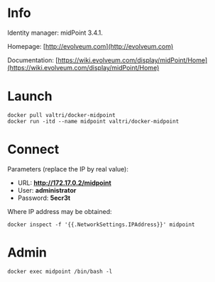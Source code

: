 # Info

Identity manager: midPoint 3.4.1.

Homepage: [http://evolveum.com](http://evolveum.com)

Documentation: [https://wiki.evolveum.com/display/midPoint/Home](https://wiki.evolveum.com/display/midPoint/Home)

# Launch

    docker pull valtri/docker-midpoint
    docker run -itd --name midpoint valtri/docker-midpoint

# Connect

Parameters (replace the IP by real value):

* URL: **http://172.17.0.2/midpoint**
* User: **administrator**
* Password: **5ecr3t**

Where IP address may be obtained:

    docker inspect -f '{{.NetworkSettings.IPAddress}}' midpoint

# Admin

    docker exec midpoint /bin/bash -l
